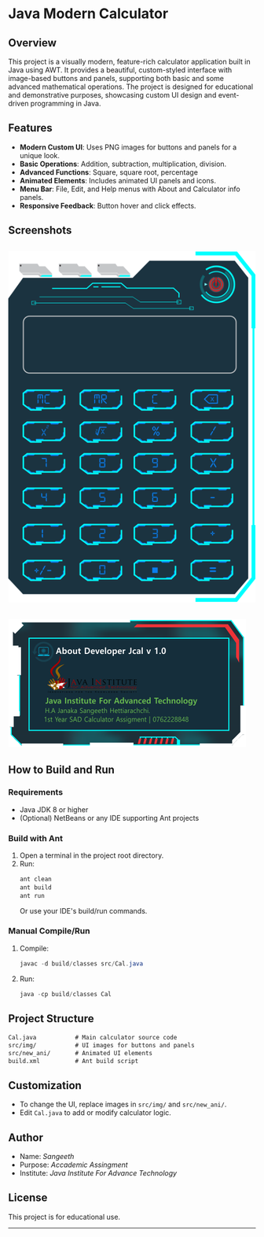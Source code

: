 # Java Modern Calculator

## Overview
This project is a visually modern, feature-rich calculator application built in Java using AWT. It provides a beautiful, custom-styled interface with image-based buttons and panels, supporting both basic and some advanced mathematical operations. The project is designed for educational and demonstrative purposes, showcasing custom UI design and event-driven programming in Java.

## Features
- **Modern Custom UI**: Uses PNG images for buttons and panels for a unique look.
- **Basic Operations**: Addition, subtraction, multiplication, division.
- **Advanced Functions**: Square, square root, percentage
- **Animated Elements**: Includes animated UI panels and icons.
- **Menu Bar**: File, Edit, and Help menus with About and Calculator info panels.
- **Responsive Feedback**: Button hover and click effects.

## Screenshots

![Calculator UI](src/img/ui.png)
---

<!-- ![Main UI with about](src/imgs/ui_with_about.png)
--- -->

![About](src/img/about.png)
---


## How to Build and Run

### Requirements
- Java JDK 8 or higher
- (Optional) NetBeans or any IDE supporting Ant projects

### Build with Ant
1. Open a terminal in the project root directory.
2. Run:
   ```powershell
   ant clean
   ant build
   ant run
   ```
   Or use your IDE's build/run commands.

### Manual Compile/Run
1. Compile:
   ```powershell
   javac -d build/classes src/Cal.java
   ```
2. Run:
   ```powershell
   java -cp build/classes Cal
   ```

## Project Structure
```
Cal.java           # Main calculator source code
src/img/           # UI images for buttons and panels
src/new_ani/       # Animated UI elements
build.xml          # Ant build script
```

## Customization
- To change the UI, replace images in `src/img/` and `src/new_ani/`.
- Edit `Cal.java` to add or modify calculator logic.

## Author
- Name: *Sangeeth*
- Purpose: *Accademic Assingment*
- Institute: *Java Institute For Advance Technology*

## License
This project is for educational use.

---

